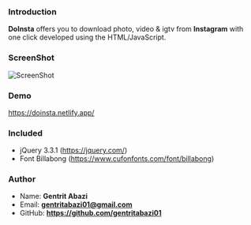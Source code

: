### Introduction
**DoInsta** offers you to download photo, video & igtv from **Instagram** with one click developed using the HTML/JavaScript.

### ScreenShot
![ScreenShot](https://i.imgur.com/5VMypfr.gif)

### Demo
https://doinsta.netlify.app/

### Included
* jQuery 3.3.1 (https://jquery.com/)
* Font Billabong (https://www.cufonfonts.com/font/billabong)

### Author
* Name: **Gentrit Abazi**
* Email: **gentritabazi01@gmail.com**
* GitHub: **https://github.com/gentritabazi01**
